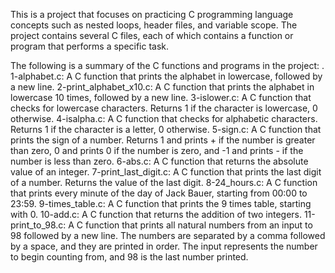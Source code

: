 This is a project that focuses on practicing C programming language concepts such as nested loops, header files, and variable scope. The project contains several C files, each of which contains a function or program that performs a specific task.

The following is a summary of the C functions and programs in the project:
.
1-alphabet.c: A C function that prints the alphabet in lowercase, followed by a new line.
2-print_alphabet_x10.c: A C function that prints the alphabet in lowercase 10 times, followed by a new line.
3-islower.c: A C function that checks for lowercase characters. Returns 1 if the character is lowercase, 0 otherwise.
4-isalpha.c: A C function that checks for alphabetic characters. Returns 1 if the character is a letter, 0 otherwise.
5-sign.c: A C function that prints the sign of a number. Returns 1 and prints + if the number is greater than zero, 0 and prints 0 if the number is zero, and -1 and prints - if the number is less than zero.
6-abs.c: A C function that returns the absolute value of an integer.
7-print_last_digit.c: A C function that prints the last digit of a number. Returns the value of the last digit.
8-24_hours.c: A C function that prints every minute of the day of Jack Bauer, starting from 00:00 to 23:59.
9-times_table.c: A C function that prints the 9 times table, starting with 0.
10-add.c: A C function that returns the addition of two integers.
11-print_to_98.c: A C function that prints all natural numbers from an input to 98 followed by a new line. The numbers are separated by a comma followed by a space, and they are printed in order. The input represents the number to begin counting from, and 98 is the last number printed.
